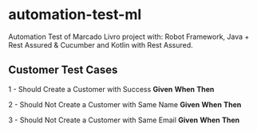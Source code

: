 # automation-test-ml
Automation Test of Marcado Livro project with: Robot Framework, Java + Rest Assured & Cucumber and Kotlin with Rest Assured.

## Customer Test Cases
1 - Should Create a Customer with Success
**Given**
**When**
**Then**

2 - Should Not Create a Customer with Same Name
**Given**
**When**
**Then**

3 - Should Not Create a Customer with Same Email
**Given**
**When**
**Then**
